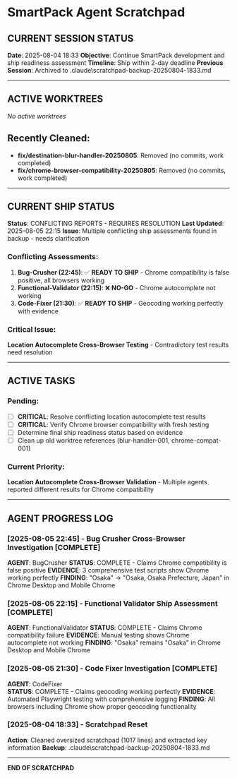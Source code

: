 ﻿# SmartPack Agent Scratchpad

## CURRENT SESSION STATUS

**Date**: 2025-08-04 18:33
**Objective**: Continue SmartPack development and ship readiness assessment
**Timeline**: Ship within 2-day deadline
**Previous Session**: Archived to .claude\scratchpad-backup-20250804-1833.md

---

## ACTIVE WORKTREES

_No active worktrees_

## Recently Cleaned:

- **fix/destination-blur-handler-20250805**: Removed (no commits, work completed)
- **fix/chrome-browser-compatibility-20250805**: Removed (no commits, work completed)

---

## CURRENT SHIP STATUS

**Status**: CONFLICTING REPORTS - REQUIRES RESOLUTION
**Last Updated**: 2025-08-05 22:15
**Issue**: Multiple conflicting ship assessments found in backup - needs clarification

### Conflicting Assessments:

1. **Bug-Crusher (22:45)**: ✅ **READY TO SHIP** - Chrome compatibility is false positive, all browsers working
2. **Functional-Validator (22:15)**: ❌ **NO-GO** - Chrome autocomplete not working
3. **Code-Fixer (21:30)**: ✅ **READY TO SHIP** - Geocoding working perfectly with evidence

### Critical Issue:

**Location Autocomplete Cross-Browser Testing** - Contradictory test results need resolution

---

## ACTIVE TASKS

### Pending:

- [ ] **CRITICAL**: Resolve conflicting location autocomplete test results
- [ ] **CRITICAL**: Verify Chrome browser compatibility with fresh testing
- [ ] Determine final ship readiness status based on evidence
- [ ] Clean up old worktree references (blur-handler-001, chrome-compat-001)

### Current Priority:

**Location Autocomplete Cross-Browser Validation** - Multiple agents reported different results for Chrome compatibility

---

## AGENT PROGRESS LOG

### [2025-08-05 22:45] - Bug Crusher Cross-Browser Investigation [COMPLETE]

**AGENT**: BugCrusher
**STATUS**: COMPLETE - Claims Chrome compatibility is false positive
**EVIDENCE**: 3 comprehensive test scripts show Chrome working perfectly
**FINDING**: "Osaka" → "Osaka, Osaka Prefecture, Japan" in Chrome Desktop and Mobile Chrome

### [2025-08-05 22:15] - Functional Validator Ship Assessment [COMPLETE]

**AGENT**: FunctionalValidator
**STATUS**: COMPLETE - Claims Chrome compatibility failure
**EVIDENCE**: Manual testing shows Chrome autocomplete not working
**FINDING**: "Osaka" remains "Osaka" in Chrome Desktop and Mobile Chrome

### [2025-08-05 21:30] - Code Fixer Investigation [COMPLETE]

**AGENT**: CodeFixer  
**STATUS**: COMPLETE - Claims geocoding working perfectly
**EVIDENCE**: Automated Playwright testing with comprehensive logging
**FINDING**: All browsers including Chrome show proper geocoding functionality

### [2025-08-04 18:33] - Scratchpad Reset

**Action**: Cleaned oversized scratchpad (1017 lines) and extracted key information
**Backup**: .claude\scratchpad-backup-20250804-1833.md

---

**END OF SCRATCHPAD**
